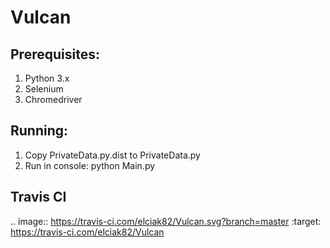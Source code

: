 # Vulcan
## Prerequisites:
1. Python 3.x
2. Selenium
3. Chromedriver

## Running:
1. Copy PrivateData.py.dist to PrivateData.py
2. Run in console: python Main.py

## Travis CI
 .. image:: https://travis-ci.com/elciak82/Vulcan.svg?branch=master
   :target: https://travis-ci.com/elciak82/Vulcan

